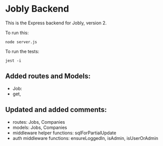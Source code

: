# Jobly Backend

This is the Express backend for Jobly, version 2.

To run this:

    node server.js
    
To run the tests:

    jest -i

## Added routes and Models:
- Job:
 - get, 
## Updated and added comments: 
- routes: Jobs, Companies
- models: Jobs, Companies
- middleware helper functions: sqlForPartialUpdate
- auth middleware functions:  ensureLoggedIn, isAdmin, isUserOrAdmin